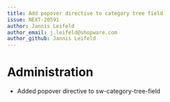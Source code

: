 ```yaml
---
title: Add popover directive to category tree field
issue: NEXT-20591
author: Jannis Leifeld
author_email: j.leifeld@shopware.com
author_github: Jannis Leifeld
---
```

# Administration
* Added popover directive to sw-category-tree-field

